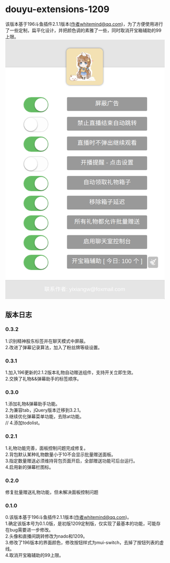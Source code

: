 # douyu-extensions-1209

该版本基于196斗鱼插件2.1.1版本(作者whitemind@qq.com)，为了方便使用进行了一些定制，扁平化设计，并把颜色调的素雅了一些，同时取消开宝箱辅助的99上限。  
![image](https://github.com/wyixiang/douyu-extensions-1209/blob/master/pic/UI.png)

## 版本日志

### 0.3.2
1.识别精神股东标签并在聊天模式中屏蔽。  
2.改进了弹幕记录算法，加入了粉丝牌等级设置。  

### 0.3.1
1.加入196更新的2.1.2版本礼物自动赠送组件，支持开关立即生效。  
2.交换了礼物&&弹幕助手的标签顺序。  

### 0.3.0
1.添加礼物&弹幕助手功能。  
2.为兼容tab，jQuery版本迁移到3.2.1。  
3.继续优化弹幕菜单功能，去除at功能。  
// 4.添加todolist。  

### 0.2.1
1.礼物功能完善，面板控制问题完成修复。  
2.背包默认某种礼物数量小于10不会显示批量赠送面板。  
3.指定数量赠送必须维持背包页面开启，全部赠送功能可后台运行。  
4.启用新的弹幕栏图标。  

### 0.2.0
修复批量赠送礼物功能，但未解决面板控制问题

### 0.1.0

0.该版本基于196斗鱼插件2.1.1版本(作者whitemind@qq.com)。  
1.确定该版本号为0.1.0版，是初版1209定制版，仅实现了最基本的功能，可能存在bug需要进一步修改。  
2.头像和直播间跳转修改为nado和1209。  
3.修改了196版本的界面颜色，修改按钮样式为mui-switch，去掉了按钮列表的虚线。  
4.取消开宝箱辅助的99上限。
